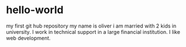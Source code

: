 # hello-world
my first git hub repository
my name is oliver i am married with 2 kids in university. I work in technical support in a large financial institution. I like web development.
